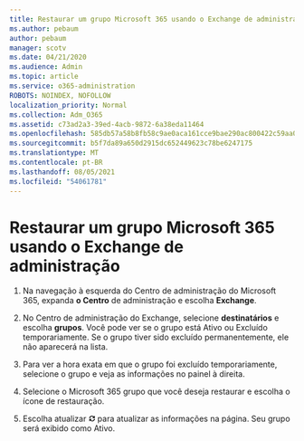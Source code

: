 ```yaml
---
title: Restaurar um grupo Microsoft 365 usando o Exchange de administração
ms.author: pebaum
author: pebaum
manager: scotv
ms.date: 04/21/2020
ms.audience: Admin
ms.topic: article
ms.service: o365-administration
ROBOTS: NOINDEX, NOFOLLOW
localization_priority: Normal
ms.collection: Adm_O365
ms.assetid: c73ad2a3-39ed-4acb-9872-6a38eda11464
ms.openlocfilehash: 585db57a58b8fb58c9ae0aca161cce9bae290ac800422c59aa053ee7f19461fd
ms.sourcegitcommit: b5f7da89a650d2915dc652449623c78be6247175
ms.translationtype: MT
ms.contentlocale: pt-BR
ms.lasthandoff: 08/05/2021
ms.locfileid: "54061781"
---
```

# <a name="restore-a-microsoft-365-group-using-the-exchange-admin-center"></a>Restaurar um grupo Microsoft 365 usando o Exchange de administração

1. Na navegação à esquerda do Centro de administração do Microsoft 365, expanda **o Centro** de administração e escolha **Exchange**.
    
2. No Centro de administração do Exchange, selecione **destinatários** e escolha **grupos**. Você pode ver se o grupo está Ativo ou Excluído temporariamente. Se o grupo tiver sido excluído permanentemente, ele não aparecerá na lista.
    
3. Para ver a hora exata em que o grupo foi excluído temporariamente, selecione o grupo e veja as informações no painel à direita.
    
4. Selecione o Microsoft 365 grupo que você deseja restaurar e escolha o ícone de restauração.
    
5. Escolha atualizar ![Ícone Atualizar](media/6464df90-2a91-4c1f-92a6-9a38c7696ac3.gif) para atualizar as informações na página. Seu grupo será exibido como Ativo. 
    

